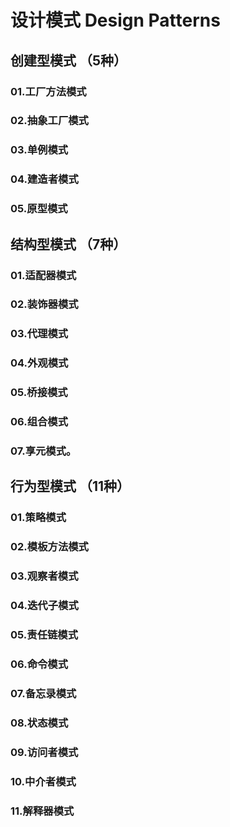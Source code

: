 # 设计模式 Design Patterns
## 创建型模式 （5种）
### 01.工厂方法模式
### 02.抽象工厂模式
### 03.单例模式
### 04.建造者模式
### 05.原型模式

## 结构型模式 （7种）
### 01.适配器模式
### 02.装饰器模式
### 03.代理模式
### 04.外观模式
### 05.桥接模式
### 06.组合模式
### 07.享元模式。
## 行为型模式 （11种）
### 01.策略模式
### 02.模板方法模式
### 03.观察者模式
### 04.迭代子模式
### 05.责任链模式
### 06.命令模式
### 07.备忘录模式
### 08.状态模式
### 09.访问者模式
### 10.中介者模式
### 11.解释器模式
